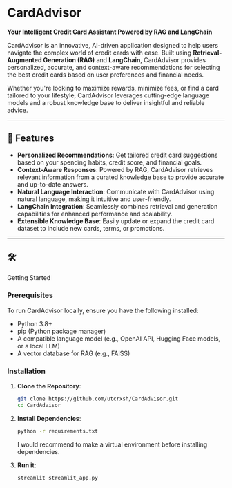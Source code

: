 # CardAdvisor

**Your Intelligent Credit Card Assistant Powered by RAG and LangChain**

CardAdvisor is an innovative, AI-driven application designed to help users navigate the complex world of credit cards with ease. Built using **Retrieval-Augmented Generation (RAG)** and **LangChain**, CardAdvisor provides personalized, accurate, and context-aware recommendations for selecting the best credit cards based on user preferences and financial needs.

Whether you're looking to maximize rewards, minimize fees, or find a card tailored to your lifestyle, CardAdvisor leverages cutting-edge language models and a robust knowledge base to deliver insightful and reliable advice.

---

## 🌟 Features

- **Personalized Recommendations**: Get tailored credit card suggestions based on your spending habits, credit score, and financial goals.
- **Context-Aware Responses**: Powered by RAG, CardAdvisor retrieves relevant information from a curated knowledge base to provide accurate and up-to-date answers.
- **Natural Language Interaction**: Communicate with CardAdvisor using natural language, making it intuitive and user-friendly.
- **LangChain Integration**: Seamlessly combines retrieval and generation capabilities for enhanced performance and scalability.
- **Extensible Knowledge Base**: Easily update or expand the credit card dataset to include new cards, terms, or promotions.

---

## 🛠️
Getting Started

### Prerequisites

To run CardAdvisor locally, ensure you have the following installed:

- Python 3.8+
- pip (Python package manager)
- A compatible language model (e.g., OpenAI API, Hugging Face models, or a local LLM)
- A vector database for RAG (e.g., FAISS)

### Installation

1. **Clone the Repository**:
   ```bash
   git clone https://github.com/utcrxsh/CardAdvisor.git
   cd CardAdvisor
   ```
   
2. **Install Dependencies**:
   ```bash
   python -r requirements.txt
   ```
   I would recommend to make a virtual environment before installing dependencies.

   
1. **Run it**:
   ```bash
   streamlit streamlit_app.py
   ```
